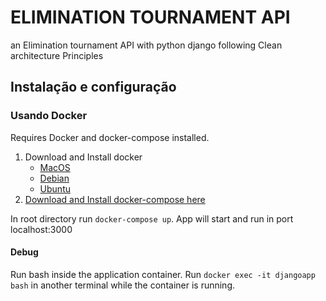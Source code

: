 
# ELIMINATION TOURNAMENT API

an Elimination tournament API with python django following Clean architecture Principles 

## Instalação e configuração

### Usando Docker

Requires Docker and docker-compose installed. 
1. Download and Install docker
    - [MacOS](https://www.docker.com/products/docker-desktop) 
    - [Debian](https://docs.docker.com/engine/install/debian/#installation-methods)
    - [Ubuntu](https://docs.docker.com/engine/install/ubuntu/)
2. [Download and Install docker-compose here](https://docs.docker.com/compose/install/)

In root directory run ```docker-compose up```. App will start and run in port localhost:3000

#### Debug

Run bash inside the application container. Run ```docker exec -it djangoapp bash``` in another terminal while the container is running.

